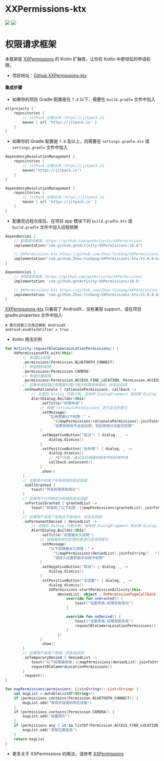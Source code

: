 # XXPermissions-ktx

[![](https://img.shields.io/hexpm/l/plug)](http://www.apache.org/licenses/LICENSE-2.0)
[![](https://jitpack.io/v/Zhao-YinGang/XXPermissions-ktx.svg)](https://jitpack.io/#Zhao-YinGang/XXPermissions-ktx)

# 权限请求框架

本框架是 [XXPermissions](https://github.com/getActivity/XXPermissions) 的 Kotlin 扩展库，让你在 Kotlin 中更轻松的申请权限。

* 项目地址：[Github XXPermissions-ktx](https://github.com/Zhao-YinGang/XXPermissions-ktx)

#### 集成步骤

* 如果你的项目 Gradle 配置是在 `7.0` 以下，需要在 `build.gradle` 文件中加入

```groovy
allprojects {
    repositories {
        // JitPack 远程仓库：https://jitpack.io
        maven { url 'https://jitpack.io' }
    }
}
```

* 如果你的 Gradle 配置是 `7.0` 及以上，则需要在 `settings.gradle.kts` 或 `settings.gradle` 文件中加入
```kotlin
dependencyResolutionManagement {
    repositories {
        // JitPack 远程仓库：https://jitpack.io
        maven("https://jitpack.io")
    }
}
```

```groovy
dependencyResolutionManagement {
    repositories {
        // JitPack 远程仓库：https://jitpack.io
        maven { url 'https://jitpack.io' }
    }
}
```

* 配置完远程仓库后，在项目 app 模块下的 `build.gradle.kts` 或 `build.gradle` 文件中加入远程依赖

```kotlin
dependencies {
    // 权限请求框架：https://github.com/getActivity/XXPermissions
    implementation("com.github.getActivity:XXPermissions:16.8")

    // XXPermissions-ktx https://github.com/Zhao-YinGang/XXPermissions-ktx
    implementation("com.github.Zhao-YinGang:XXPermissions-ktx:V1.0.0-bate01")
}
```

```groovy
dependencies {
    // 权限请求框架：https://github.com/getActivity/XXPermissions
    implementation 'com.github.getActivity:XXPermissions:16.8'

    // XXPermissions-ktx https://github.com/Zhao-YinGang/XXPermissions-ktx
    implementation 'com.github.Zhao-YinGang:XXPermissions-ktx:V1.0.0-bate01'
}
```

[XXPermissions-ktx](https://github.com/Zhao-YinGang/XXPermissions-ktx) 只兼容了 AndroidX，没有兼容 support，请在项目 gradle.properties 文件中加入
```
# 表示将第三方库迁移到 AndroidX
android.enableJetifier = true
```

* Kotlin 用法示例

```kotlin
fun Activity.requestBleCameraLocationPermissions() {
    XXPermissionsKTX.with(this)
        // 申请BLE权限
        .permissions(Permission.BLUETOOTH_CONNECT)
        // 申请相机权限
        .permissions(Permission.CAMERA)
        // 申请位置权限
        .permissions(Permission.ACCESS_FINE_LOCATION, Permission.ACCESS_COARSE_LOCATION)
        // 如果申请权限之前需要向用户展示权限申请理由，则走此回调
        .onShowRationale { rationalePermissions, callback ->
            // 这里的 Dialog 只是示例，没有用 DialogFragment 来处理 Dialog 生命周期
            AlertDialog.Builder(this)
                .setTitle("权限申请")
                // 根据 rationalePermissions 进行适当的提示
                .setMessage(
                    "应用需要以下权限：" +
                      "${mapPermissions(rationalePermissions).joinToString("、 ")}。" +
                      "如果拒绝授予这些权限，则应用部分功能将受限"
                )
                .setNegativeButton("取消") { dialog, _ ->
                    dialog.dismiss()
                }
                .setPositiveButton("去申请") { dialog, _ ->
                    dialog.dismiss()
                    // 用户同意，通过此回调通知框架开始权限申请
                    callback.onConsent()
                }
                .show()
        }
        // 如果用户同意了所有权限则走此回调
        .onAllGranted {
            toast("所有权限获取成功")
        }
        // 如果用户只同意部分权限则走此回调
        .onPartialGranted { grantedList ->
            toast("获取到了以下权限：${mapPermissions(grantedList).joinToString("、 ")}")
        }
        // 如果用户选择了拒绝且不再询问，则走此回调
        .onPermanentDenied { deniedList ->
            // 这里的 Dialog 只是示例，没有用 DialogFragment 来处理 Dialog 生命周期
            AlertDialog.Builder(this)
                .setTitle("权限被永久拒绝")
                // 根据被拒绝的权限列表进行适当的提示
                .setMessage(
                    "以下权限被永久拒绝：" +
                      "${mapPermissions(deniedList).joinToString("、 ")}。" +
                      "请进入设置界面手动授予权限"
                )
                .setNegativeButton("取消") { dialog, _ ->
                    dialog.dismiss()
                }
                .setPositiveButton("去设置") { dialog, _ ->
                    dialog.dismiss()
                    XXPermissions.startPermissionActivity(this,
                        deniedList, object : OnPermissionPageCallback {
                            override fun onGranted() {
                                toast("设置界面-权限获取成功")
                            }

                            override fun onDenied() {
                                toast("设置界面-权限获取失败")
                                requestBleCameraLocationPermissions()
                            }
                        })
                }
                .show()
        }
        // 如果用户选择了拒绝，则走此回调
        .onTemporaryDenied { deniedList ->
            toast("以下权限被拒绝：${mapPermissions(deniedList).joinToString("、 ")}")
            requestBleCameraLocationPermissions()
        }
        .request()
}

fun mapPermissions(permissions: List<String>): List<String> {
    val msgList = mutableListOf<String>()
    if (permissions.contains(Permission.BLUETOOTH_CONNECT)) {
        msgList.add("发现并连接到附近设备")
    }
    if (permissions.contains(Permission.CAMERA)) {
        msgList.add("拍摄照片")
    }
    if (permissions.any { it in listOf(Permission.ACCESS_FINE_LOCATION, Permission.ACCESS_COARSE_LOCATION) }) {
        msgList.add("获取位置信息")
    }
    return msgList
}
```

* 更多关于 XXPermissions 的用法，请参考 [XXPermissions](https://github.com/getActivity/XXPermissions)
